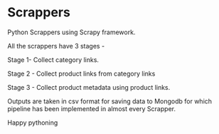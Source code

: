 # Scrappers

Python Scrappers using Scrapy framework. 

All the scrappers have 3 stages -

Stage 1- Collect category links.

Stage 2 - Collect product links from category links

Stage 3 - Collect product metadata using product links.

Outputs are taken in csv format for saving data to Mongodb for which pipeline has been implemented in almost every Scrapper.

Happy pythoning
